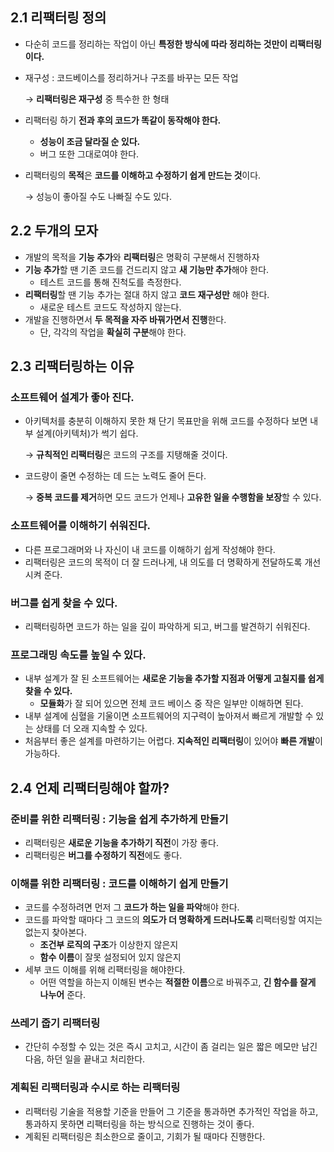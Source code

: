 ## 2.1 리팩터링 정의

- 다순히 코드를 정리하는 작업이 아닌 **특정한 방식에 따라 정리하는 것만이 리팩터링이다.**
- 재구성 : 코드베이스를 정리하거나 구조를 바꾸는 모든 작업
    
    → **리팩터링은 재구성** 중 특수한 한 형태
    
- 리팩터링 하기 **전과 후의 코드가 똑같이 동작해야 한다.**
    - **성능이 조금 달라질 순 있다.**
    - 버그 또한 그대로여야 한다.
- 리팩터링의 **목적**은 **코드를 이해하고 수정하기 쉽게 만드는 것**이다.
    
    → 성능이 좋아질 수도 나빠질 수도 있다.
    

## 2.2 두개의 모자

- 개발의 목적을 **기능 추가**와 **리팩터링**은 명확히 구분해서 진행하자
- **기능 추가**할 땐 기존 코드를 건드리지 않고 **새 기능만 추가**해야 한다.
    - 테스트 코드를 통해 진척도를 측정한다.
- **리팩터링**할 땐 기능 추가는 절대 하지 않고 **코드 재구성만** 해야 한다.
    - 새로운 테스트 코드도 작성하지 않는다.
- 개발을 진행하면서 **두 목적을 자주 바꿔가면서 진행**한다.
    - 단, 각각의 작업을 **확실히 구분**해야 한다.

## 2.3 리팩터링하는 이유

### 소프트웨어 설계가 좋아 진다.

- 아키텍처를 충분히 이해하지 못한 채 단기 목표만을 위해 코드를 수정하다 보면 내부 설계(아키텍처)가 썩기 쉽다.
    
    → **규칙적인 리팩터링**은 코드의 구조를 지탱해줄 것이다.
    
- 코드량이 줄면 수정하는 데 드는 노력도 줄어 든다.
    
    → **중복 코드를 제거**하면 모드 코드가 언제나 **고유한 일을 수행함을 보장**할 수 있다.
    

### 소프트웨어를 이해하기 쉬워진다.

- 다른 프로그래머와 나 자신이 내 코드를 이해하기 쉽게 작성해야 한다.
- 리팩터링은 코드의 목적이 더 잘 드러나게, 내 의도를 더 명확하게 전달하도록 개선시켜 준다.

### 버그를 쉽게 찾을 수 있다.

- 리팩터링하면 코드가 하는 일을 깊이 파악하게 되고, 버그를 발견하기 쉬워진다.

### 프로그래밍 속도를 높일 수 있다.

- 내부 설계가 잘 된 소프트웨어는 **새로운 기능을 추가할 지점과 어떻게 고칠지를 쉽게 찾을 수 있다.**
    - **모듈화**가 잘 되어 있으면 전체 코드 베이스 중 작은 일부만 이해하면 된다.
- 내부 설계에 심혈을 기울이면 소프트웨어의 지구력이 높아져서 빠르게 개발할 수 있는 상태를 더 오래 지속할 수 있다.
- 처음부터 좋은 설계를 마련하기는 어렵다. **지속적인 리팩터링**이 있어야 **빠른 개발**이 가능하다.

## 2.4 언제 리팩터링해야 할까?

### 준비를 위한 리팩터링 : 기능을 쉽게 추가하게 만들기

- 리팩터링은 **새로운 기능을 추가하기 직전**이 가장 좋다.
- 리팩터링은 **버그를 수정하기 직전**에도 좋다.

### 이해를 위한 리팩터링 : 코드를 이해하기 쉽게 만들기

- 코드를 수정하려면 먼저 그 **코드가 하는 일을 파악**해야 한다.
- 코드를 파악할 때마다 그 코드의 **의도가 더 명확하게 드러나도록** 리팩터링할 여지는 없는지 찾아본다.
    - **조건부 로직의 구조**가 이상한지 않은지
    - **함수 이름**이 잘못 설정되어 있지 않은지
- 세부 코드 이해를 위해 리팩터링을 해야한다.
    - 어떤 역할을 하는지 이해된 변수는 **적절한 이름**으로 바꿔주고, **긴 함수를 잘게 나누어** 준다.

### 쓰레기 줍기 리팩터링

- 간단히 수정할 수 있는 것은 즉시 고치고, 시간이 좀 걸리는 일은 짧은 메모만 남긴 다음, 하던 일을 끝내고 처리한다.

### 계획된 리팩터링과 수시로 하는 리팩터링

- 리팩터링 기술을 적용할 기준을 만들어 그 기준을 통과하면 추가적인 작업을 하고, 통과하지 못하면 리팩터링을 하는 방식으로 진행하는 것이 좋다.
- 계획된 리팩터링은 최소한으로 줄이고, 기회가 될 때마다 진행한다.
